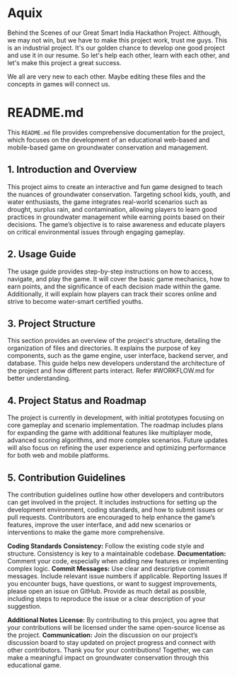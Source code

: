 # Aquix
Behind the Scenes of our Great Smart India Hackathon Project.
Although, we may not win, but we have to make this project work, trust me guys. This is an industrial project. It's our golden chance to develop one good project and use it in our resume.
So let's help each other, learn with each other, and let's make this project a great success.

We all are very new to each other. Maybe editing these files and the concepts in games will connect us.



# README.md

This `README.md` file provides comprehensive documentation for the project, which focuses on the development of an educational web-based and mobile-based game on groundwater conservation and management.

## 1. Introduction and Overview
This project aims to create an interactive and fun game designed to teach the nuances of groundwater conservation. Targeting school kids, youth, and water enthusiasts, the game integrates real-world scenarios such as drought, surplus rain, and contamination, allowing players to learn good practices in groundwater management while earning points based on their decisions. The game’s objective is to raise awareness and educate players on critical environmental issues through engaging gameplay.

## 2. Usage Guide
The usage guide provides step-by-step instructions on how to access, navigate, and play the game. It will cover the basic game mechanics, how to earn points, and the significance of each decision made within the game. Additionally, it will explain how players can track their scores online and strive to become water-smart certified youths.

## 3. Project Structure
This section provides an overview of the project's structure, detailing the organization of files and directories. It explains the purpose of key components, such as the game engine, user interface, backend server, and database. This guide helps new developers understand the architecture of the project and how different parts interact. Refer #WORKFLOW.md for better understanding.

## 4. Project Status and Roadmap
The project is currently in development, with initial prototypes focusing on core gameplay and scenario implementation. The roadmap includes plans for expanding the game with additional features like multiplayer mode, advanced scoring algorithms, and more complex scenarios. Future updates will also focus on refining the user experience and optimizing performance for both web and mobile platforms.

## 5. Contribution Guidelines
The contribution guidelines outline how other developers and contributors can get involved in the project. It includes instructions for setting up the development environment, coding standards, and how to submit issues or pull requests. Contributors are encouraged to help enhance the game’s features, improve the user interface, and add new scenarios or interventions to make the game more comprehensive.

**Coding Standards**
**Consistency:** Follow the existing code style and structure. Consistency is key to a maintainable codebase.
**Documentation:** Comment your code, especially when adding new features or implementing complex logic.
**Commit Messages:** Use clear and descriptive commit messages. Include relevant issue numbers if applicable.
Reporting Issues
If you encounter bugs, have questions, or want to suggest improvements, please open an issue on GitHub. Provide as much detail as possible, including steps to reproduce the issue or a clear description of your suggestion.

**Additional Notes**
**License:** By contributing to this project, you agree that your contributions will be licensed under the same open-source license as the project.
**Communication:** Join the discussion on our project’s discussion board to stay updated on project progress and connect with other contributors.
Thank you for your contributions! Together, we can make a meaningful impact on groundwater conservation through this educational game.

